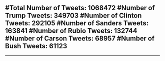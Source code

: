 #Total Number of Tweets: 1068472 
#Number of Trump Tweets: 349703
#Number of Clinton Tweets: 292105
#Number of Sanders Tweets: 163841
#Number of Rubio Tweets: 132744
#Number of Carson Tweets: 68957
#Number of Bush Tweets: 61123
---
---
